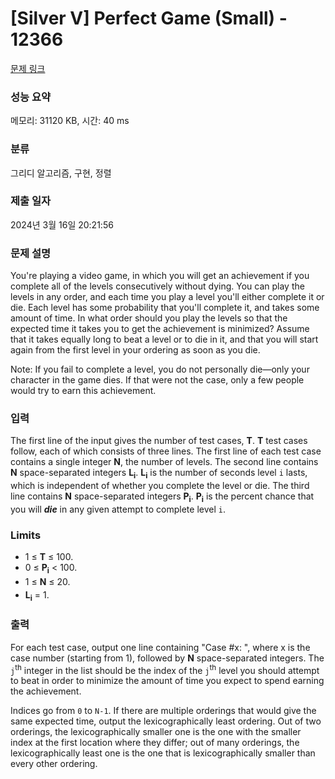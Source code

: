 # [Silver V] Perfect Game (Small) - 12366 

[문제 링크](https://www.acmicpc.net/problem/12366) 

### 성능 요약

메모리: 31120 KB, 시간: 40 ms

### 분류

그리디 알고리즘, 구현, 정렬

### 제출 일자

2024년 3월 16일 20:21:56

### 문제 설명

<p>You're playing a video game, in which you will get an achievement if you complete all of the levels consecutively without dying. You can play the levels in any order, and each time you play a level you'll either complete it or die. Each level has some probability that you'll complete it, and takes some amount of time. In what order should you play the levels so that the expected time it takes you to get the achievement is minimized? Assume that it takes equally long to beat a level or to die in it, and that you will start again from the first level in your ordering as soon as you die.</p>

<p>Note: If you fail to complete a level, you do not personally die—only your character in the game dies. If that were not the case, only a few people would try to earn this achievement.</p>

### 입력 

 <p>The first line of the input gives the number of test cases, <strong>T</strong>. <strong>T</strong> test cases follow, each of which consists of three lines. The first line of each test case contains a single integer <strong>N</strong>, the number of levels. The second line contains <strong>N</strong> space-separated integers <strong>L<sub>i</sub></strong>. <strong>L<sub>i</sub></strong> is the number of seconds level <code>i</code> lasts, which is independent of whether you complete the level or die. The third line contains <strong>N</strong> space-separated integers <strong>P<sub>i</sub></strong>. <strong>P<sub>i</sub></strong> is the percent chance that you will <em><strong>die</strong></em> in any given attempt to complete level <code>i</code>.</p>

<h3>Limits</h3>

<ul>
	<li>1 ≤ <strong>T</strong> ≤ 100.</li>
	<li>0 ≤ <strong>P<sub>i</sub></strong> < 100.</li>
	<li><span style="line-height:1.6em">1 ≤ <strong style="line-height:1.6em">N</strong><span style="line-height:1.6em"> ≤ 20.</span></span></li>
	<li><strong>L<sub>i</sub></strong> = 1.</li>
</ul>

### 출력 

 <p>For each test case, output one line containing "Case #x: ", where x is the case number (starting from 1), followed by <strong>N</strong> space-separated integers. The <code>j</code><sup>th</sup> integer in the list should be the index of the <code>j</code><sup>th</sup> level you should attempt to beat in order to minimize the amount of time you expect to spend earning the achievement.</p>

<p>Indices go from <code>0</code> to <code>N-1</code>. If there are multiple orderings that would give the same expected time, output the lexicographically least ordering. Out of two orderings, the lexicographically smaller one is the one with the smaller index at the first location where they differ; out of many orderings, the lexicographically least one is the one that is lexicographically smaller than every other ordering.</p>

